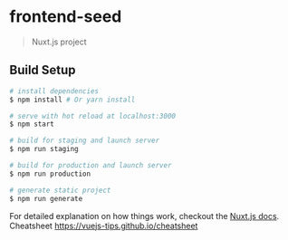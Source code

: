 # frontend-seed

> Nuxt.js project

## Build Setup

``` bash
# install dependencies
$ npm install # Or yarn install

# serve with hot reload at localhost:3000
$ npm start

# build for staging and launch server
$ npm run staging

# build for production and launch server
$ npm run production

# generate static project
$ npm run generate
```

For detailed explanation on how things work, checkout the [Nuxt.js docs](https://github.com/nuxt/nuxt.js).
Cheatsheet https://vuejs-tips.github.io/cheatsheet
